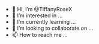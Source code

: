 - 👋 Hi, I’m @TiffanyRoseX
- 👀 I’m interested in ...
- 🌱 I’m currently learning ...
- 💞️ I’m looking to collaborate on ...
- 📫 How to reach me ...

<!---
TiffanyRoseX/TiffanyRoseX is a ✨ special ✨ repository because its `README.md` (this file) appears on your GitHub profile.
You can click the Preview link to take a look at your changes.
--->
